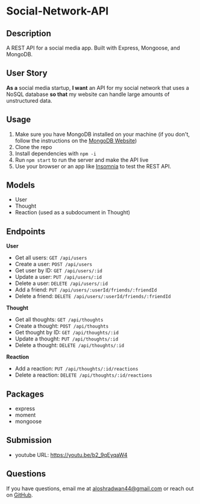 # Social-Network-API

## Description

A REST API for a social media app. Built with Express, Mongoose, and MongoDB.

## User Story

**As a** social media startup, **I want** an API for my social network that uses a NoSQL database **so that** my website can handle large amounts of unstructured data.

## Usage

1. Make sure you have MongoDB installed on your machine (if you don't, follow the instructions on the [MongoDB Website](https://docs.mongodb.com/manual/installation/))
2. Clone the repo
3. Install dependencies with `npm -i`
4. Run `npm start` to run the server and make the API live
5. Use your browser or an app like [Insomnia](https://insomnia.rest/) to test the REST API.

## Models

- User
- Thought
- Reaction (used as a subdocument in Thought)

## Endpoints

**User**

- Get all users: `GET /api/users`
- Create a user: `POST /api/users`
- Get user by ID: `GET /api/users/:id`
- Update a user: `PUT /api/users/:id`
- Delete a user: `DELETE /api/users/:id`
- Add a friend: `PUT /api/users/:userId/friends/:friendId`
- Delete a friend: `DELETE /api/users/:userId/friends/:friendId`

**Thought**

- Get all thoughts: `GET /api/thoughts`
- Create a thought: `POST /api/thoughts`
- Get thought by ID: `GET /api/thoughts/:id`
- Update a thought: `PUT /api/thoughts/:id`
- Delete a thought: `DELETE /api/thoughts/:id`

**Reaction**

- Add a reaction: `PUT /api/thoughts/:id/reactions`
- Delete a reaction: `DELETE /api/thoughts/:id/reactions`

## Packages

- express
- moment
- mongoose

## Submission

- youtube URL: https://youtu.be/b2_9qEyqaW4

## Questions

If you have questions, email me at [aloshradwan44@gmail.com](aloshradwan44@gmail.com) or reach out on [GitHub](https://www.github.com/alisradwan).
